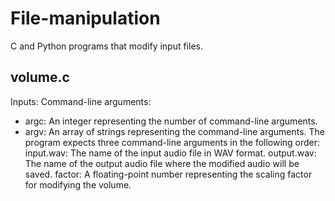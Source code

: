 # File-manipulation
C and Python programs that modify input files.

## volume.c
Inputs:
Command-line arguments:
- argc: An integer representing the number of command-line arguments.
- argv: An array of strings representing the command-line arguments.
The program expects three command-line arguments in the following order:
input.wav: The name of the input audio file in WAV format.
output.wav: The name of the output audio file where the modified audio will be saved.
factor: A floating-point number representing the scaling factor for modifying the volume.
